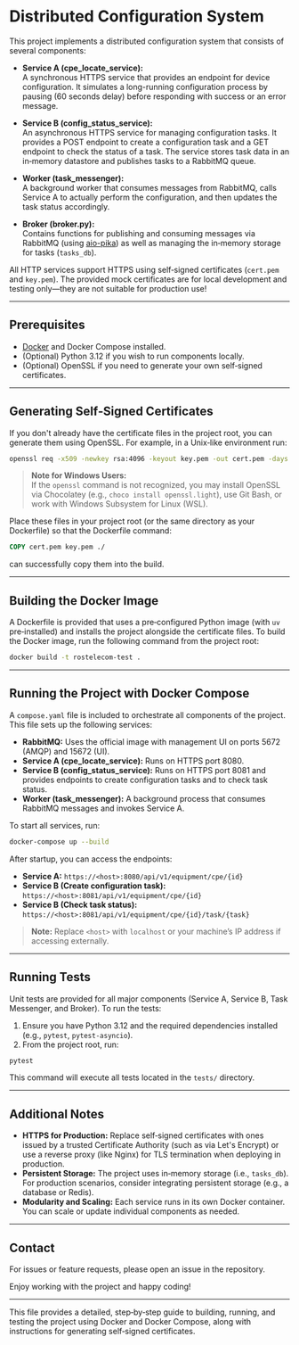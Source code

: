 
# Distributed Configuration System

This project implements a distributed configuration system that consists of several components:

- **Service A (cpe_locate_service):**  
  A synchronous HTTPS service that provides an endpoint for device configuration. It simulates a long-running 
  configuration process by pausing (60 seconds delay) before responding with success or an error message.

- **Service B (config_status_service):**  
  An asynchronous HTTPS service for managing configuration tasks. It provides a POST endpoint to create a configuration 
  task and a GET endpoint to check the status of a task. The service stores task data in an in‑memory datastore and 
  publishes tasks to a RabbitMQ queue.

- **Worker (task_messenger):**  
  A background worker that consumes messages from RabbitMQ, calls Service A to actually perform the configuration, and 
 then updates the task status accordingly.

- **Broker (broker.py):**  
  Contains functions for publishing and consuming messages via RabbitMQ (using [aio-pika](https://aio-pika.readthedocs.io)) 
  as well as managing the in‑memory storage for tasks (`tasks_db`).

All HTTP services support HTTPS using self‑signed certificates (`cert.pem` and `key.pem`). The provided mock 
certificates are for local development and testing only—they are not suitable for production use!

---

## Prerequisites

- [Docker](https://docs.docker.com/get-docker/) and Docker Compose installed.
- (Optional) Python 3.12 if you wish to run components locally.
- (Optional) OpenSSL if you need to generate your own self‑signed certificates.

---

## Generating Self‑Signed Certificates

If you don't already have the certificate files in the project root, you can generate them using OpenSSL. For example, in a Unix‑like environment run:

```bash
openssl req -x509 -newkey rsa:4096 -keyout key.pem -out cert.pem -days 365 -nodes
```

> **Note for Windows Users:**  
> If the `openssl` command is not recognized, you may install OpenSSL via Chocolatey (e.g., `choco install openssl.light`), use Git Bash, or work with Windows Subsystem for Linux (WSL).

Place these files in your project root (or the same directory as your Dockerfile) so that the Dockerfile command:

```dockerfile
COPY cert.pem key.pem ./
```

can successfully copy them into the build.

---

## Building the Docker Image

A Dockerfile is provided that uses a pre‑configured Python image (with `uv` pre‑installed) and installs the project alongside the certificate files. To build the Docker image, run the following command from the project root:

```bash
docker build -t rostelecom-test .
```

---

## Running the Project with Docker Compose

A `compose.yaml` file is included to orchestrate all components of the project. This file sets up the following services:

- **RabbitMQ:** Uses the official image with management UI on ports 5672 (AMQP) and 15672 (UI).
- **Service A (cpe_locate_service):** Runs on HTTPS port 8080.
- **Service B (config_status_service):** Runs on HTTPS port 8081 and provides endpoints to create configuration tasks 
  and to check task status.
- **Worker (task_messenger):** A background process that consumes RabbitMQ messages and invokes Service A.

To start all services, run:

```bash
docker-compose up --build
```

After startup, you can access the endpoints:

- **Service A:** `https://<host>:8080/api/v1/equipment/cpe/{id}`
- **Service B (Create configuration task):** `https://<host>:8081/api/v1/equipment/cpe/{id}`
- **Service B (Check task status):** `https://<host>:8081/api/v1/equipment/cpe/{id}/task/{task}`

> **Note:** Replace `<host>` with `localhost` or your machine’s IP address if accessing externally.

---

## Running Tests

Unit tests are provided for all major components (Service A, Service B, Task Messenger, and Broker). To run the tests:

1. Ensure you have Python 3.12 and the required dependencies installed (e.g., `pytest`, `pytest-asyncio`).
2. From the project root, run:

```bash
pytest
```

This command will execute all tests located in the `tests/` directory.

---

## Additional Notes

- **HTTPS for Production:** Replace self‑signed certificates with ones issued by a trusted Certificate Authority (such 
  as via Let's Encrypt) or use a reverse proxy (like Nginx) for TLS termination when deploying in production.
- **Persistent Storage:** The project uses in‑memory storage (i.e., `tasks_db`). For production scenarios, consider 
  integrating persistent storage (e.g., a database or Redis).
- **Modularity and Scaling:** Each service runs in its own Docker container. You can scale or update individual 
  components as needed.

---

## Contact

For issues or feature requests, please open an issue in the repository.

Enjoy working with the project and happy coding!

---

This file provides a detailed, step‑by‑step guide to building, running, and testing the project using Docker and Docker 
Compose, along with instructions for generating self‑signed certificates.